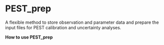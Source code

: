 # PEST_prep
A flexible method to store observation and parameter data and prepare the input files for PEST calibration and uncertainty analyses. 

**How to use PEST_prep**

